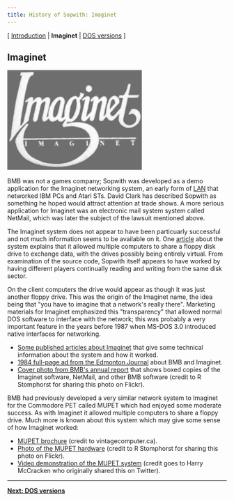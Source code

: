 ```yaml
---
title: History of Sopwith: Imaginet
---
```


[ [Introduction](history.md) | **Imaginet** | [DOS versions](history3.md) ]

## Imaginet

![Illustration: Imaginet logo](img/imaginet.png)

BMB was not a games company; Sopwith was developed as a demo application for
the Imaginet networking system, an early form of
[LAN](https://en.wikipedia.org/wiki/Local_area_network) that networked IBM
PCs and Atari STs. David Clark has described Sopwith as something he hoped
would attract attention at trade shows.
A more serious application for Imaginet was an electronic mail system system
called NetMail, which was later the subject of the lawsuit mentioned above.

The Imaginet system does not appear to have been particuarly successful and
not much information seems to be available on it.  One
[article](imaginet.md) about the system explains that it allowed multiple
computers to share a floppy disk drive to exchange data, with the drives
possibly being entirely virtual. From examination of the source code, Sopwith
itself appears to have worked by having different players continually reading
and writing from the same disk sector.

On the client computers the drive would appear as though it was just another
floppy drive. This was the origin of the Imaginet name, the idea being that
"you have to imagine that a network's really there". Marketing materials for
Imaginet emphasized this "transparency" that allowed normal DOS software to
interface with the network; this was probably a very important feature in the
years before 1987 when MS-DOS 3.0 introduced native interfaces for networking.

* [Some published articles about Imaginet](imaginet.md) that give some
technical information about the system and how it worked.
* [1984 full-page ad from the Edmonton Journal](articles/edmonton_journal_oct1984.pdf)
about BMB and Imaginet.
* [Cover photo from BMB's annual report](https://www.flickr.com/photos/stompr/4302616998)
that shows boxed copies of the Imaginet software, NetMail, and other BMB
software (credit to R Stomphorst for sharing this photo on Flickr).

BMB had previously developed a very similar network system to Imaginet for the
Commodore PET called MUPET which had enjoyed some moderate success. As with
Imaginet it allowed multiple computers to share a floppy drive. Much more is
known about this system which may give some sense of how Imaginet worked:

* [MUPET brochure](articles/mupet-brochure.pdf)
(credit to vintagecomputer.ca).
* [Photo of the MUPET hardware](https://www.flickr.com/photos/stompr/4581759820)
(credit to R Stomphorst for sharing this photo on Flickr).
* [Video demonstration of the MUPET system](https://youtu.be/FvBC-83rk2w) (credit
goes to Harry McCracken who originally shared this on Twitter).

---

[**Next: DOS versions**](history3.md)

